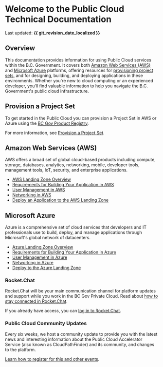 # Welcome to the Public Cloud Technical Documentation

Last updated: **{{ git_revision_date_localized }}**

## Overview

This documentation provides information for using Public Cloud services within the B.C. Government. It covers both [Amazon Web Services (AWS)](#amazon-web-services-aws) and [Microsoft Azure](#microsoft-azure) platforms, offering resources for [provisioning project sets](#provision-a-project-set), and for designing, building, and deploying applications in these environments. Whether you're new to cloud computing or an experienced developer, you'll find valuable information to help you navigate the B.C. Government's public cloud infrastructure.

## Provision a Project Set

To get started in the Public Cloud you can provision a Project Set in AWS or Azure using the [BC Gov Product Registry](https://registry.developer.gov.bc.ca).

For more information, see [Provision a Project Set](welcome/provision-a-project-set.md).

## Amazon Web Services (AWS)

AWS offers a broad set of global cloud-based products including compute, storage, databases, analytics, networking, mobile, developer tools, management tools, IoT, security, and enterprise applications.

- [AWS Landing Zone Overview](aws/get-started-with-aws/bc-govs-aws-landing-zone-overview.md)
- [Requirements for Building Your Application in AWS](aws/design-build-and-deploy-an-application/requirements-for-building-your-application.md)
- [User Management in AWS](aws/design-build-and-deploy-an-application/user-management.md)
- [Networking in AWS](aws/design-build-and-deploy-an-application/networking.md)
- [Deploy an Application to the AWS Landing Zone](aws/design-build-and-deploy-an-application/deploy-an-app-to-the-aws-landing-zone.md)

## Microsoft Azure

Azure is a comprehensive set of cloud services that developers and IT professionals use to build, deploy, and manage applications through Microsoft's global network of datacenters.

- [Azure Landing Zone Overview](azure/get-started-with-azure/bc-govs-azure-landing-zone-overview.md)
- [Requirements for Building Your Application in Azure](azure/design-build-deploy/requirements.md)
- [User Management in Azure](azure/design-build-deploy/user-management.md)
- [Networking in Azure](azure/design-build-deploy/networking.md)
- [Deploy to the Azure Landing Zone](azure/design-build-deploy/deploy-to-the-azure-landing-zone.md)

### Rocket.Chat

Rocket.Chat will be your main communication channel for platform updates and support while you work in the BC Gov Private Cloud. Read about [how to stay connected in Rocket.Chat](https://digital.gov.bc.ca/cloud/services/public/get-support/#contact).

If you already have access, you can
[log in to Rocket.Chat](https://chat.developer.gov.bc.ca).

### Public Cloud Community Updates

Every six weeks, we host a community update to provide you with the latest news and interesting information about the Public Cloud Accelerator Service (also known as CloudPathFinder) and its community, and changes to the platform.

[Learn how to register for this and other events](https://digital.gov.bc.ca/cloud/services/public/get-support/#contact).
